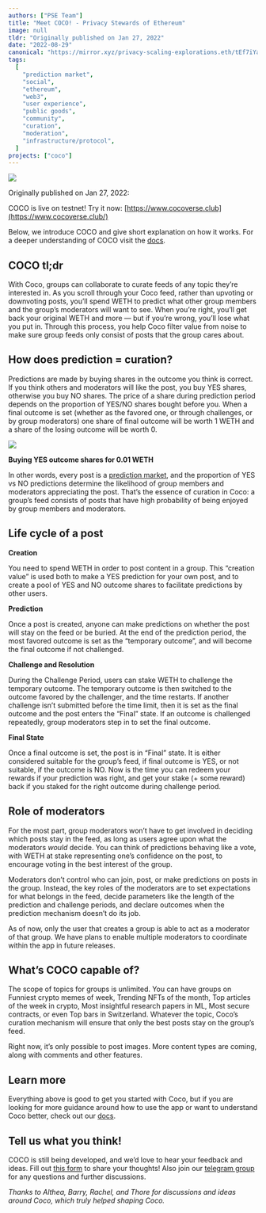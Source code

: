 ```yaml
---
authors: ["PSE Team"]
title: "Meet COCO! - Privacy Stewards of Ethereum"
image: null
tldr: "Originally published on Jan 27, 2022"
date: "2022-08-29"
canonical: "https://mirror.xyz/privacy-scaling-explorations.eth/tEf7iYa8l7ECZwN2T57yyiws7h9Uchip30CQvx-JBBQ"
tags:
  [
    "prediction market",
    "social",
    "ethereum",
    "web3",
    "user experience",
    "public goods",
    "community",
    "curation",
    "moderation",
    "infrastructure/protocol",
  ]
projects: ["coco"]
---
```


![](https://miro.medium.com/max/1400/1*vE2c1d46jXgbOVkDLrOMhA.png)

Originally published on Jan 27, 2022:

COCO is live on testnet! Try it now: [https://www.cocoverse.club](https://www.cocoverse.club/)

Below, we introduce COCO and give short explanation on how it works. For a deeper understanding of COCO visit the [docs](http://docs.cocoverse.club/).

## COCO tl;dr

With Coco, groups can collaborate to curate feeds of any topic they’re interested in. As you scroll through your Coco feed, rather than upvoting or downvoting posts, you’ll spend WETH to predict what other group members and the group’s moderators will want to see. When you’re right, you’ll get back your original WETH and more — but if you’re wrong, you’ll lose what you put in. Through this process, you help Coco filter value from noise to make sure group feeds only consist of posts that the group cares about.

## **How does prediction = curation?**

Predictions are made by buying shares in the outcome you think is correct. If you think others and moderators will like the post, you buy YES shares, otherwise you buy NO shares. The price of a share during prediction period depends on the proportion of YES/NO shares bought before you. When a final outcome is set (whether as the favored one, or through challenges, or by group moderators) one share of final outcome will be worth 1 WETH and a share of the losing outcome will be worth 0.

![](https://miro.medium.com/max/782/1*iyX8jxFd6Cczbx4TklOHig.jpeg)

**Buying YES outcome shares for 0.01 WETH**

In other words, every post is a [prediction market](https://www.cultivatelabs.com/posts/prediction-markets-beginner-to-intermediate), and the proportion of YES vs NO predictions determine the likelihood of group members and moderators appreciating the post. That’s the essence of curation in Coco: a group’s feed consists of posts that have high probability of being enjoyed by group members and moderators.

## **Life cycle of a post**

**Creation**

You need to spend WETH in order to post content in a group. This “creation value” is used both to make a YES prediction for your own post, and to create a pool of YES and NO outcome shares to facilitate predictions by other users.

**Prediction**

Once a post is created, anyone can make predictions on whether the post will stay on the feed or be buried. At the end of the prediction period, the most favored outcome is set as the “temporary outcome”, and will become the final outcome if not challenged.

**Challenge and Resolution**

During the Challenge Period, users can stake WETH to challenge the temporary outcome. The temporary outcome is then switched to the outcome favored by the challenger, and the time restarts. If another challenge isn’t submitted before the time limit, then it is set as the final outcome and the post enters the “Final” state. If an outcome is challenged repeatedly, group moderators step in to set the final outcome.

**Final State**

Once a final outcome is set, the post is in “Final” state. It is either considered suitable for the group’s feed, if final outcome is YES, or not suitable, if the outcome is NO. Now is the time you can redeem your rewards if your prediction was right, and get your stake (+ some reward) back if you staked for the right outcome during challenge period.

## Role of moderators

For the most part, group moderators won’t have to get involved in deciding which posts stay in the feed, as long as users agree upon what the moderators _would_ decide. You can think of predictions behaving like a vote, with WETH at stake representing one’s confidence on the post, to encourage voting in the best interest of the group.

Moderators don’t control who can join, post, or make predictions on posts in the group. Instead, the key roles of the moderators are to set expectations for what belongs in the feed, decide parameters like the length of the prediction and challenge periods, and declare outcomes when the prediction mechanism doesn’t do its job.

As of now, only the user that creates a group is able to act as a moderator of that group. We have plans to enable multiple moderators to coordinate within the app in future releases.

## What’s COCO capable of?

The scope of topics for groups is unlimited. You can have groups on Funniest crypto memes of week, Trending NFTs of the month, Top articles of the week in crypto, Most insightful research papers in ML, Most secure contracts, or even Top bars in Switzerland. Whatever the topic, Coco’s curation mechanism will ensure that only the best posts stay on the group’s feed.

Right now, it’s only possible to post images. More content types are coming, along with comments and other features.

## Learn more

Everything above is good to get you started with Coco, but if you are looking for more guidance around how to use the app or want to understand Coco better, check out our [docs](https://docs.cocoverse.club/).

## Tell us what you think!

COCO is still being developed, and we’d love to hear your feedback and ideas. Fill out [this form](https://airtable.com/shrsVVVLBuawaCDvE) to share your thoughts! Also join our [telegram group](https://t.me/+A47HJeqh0-tlODI1) for any questions and further discussions.

_Thanks to Althea, Barry, Rachel, and Thore for discussions and ideas around Coco, which truly helped shaping Coco._
